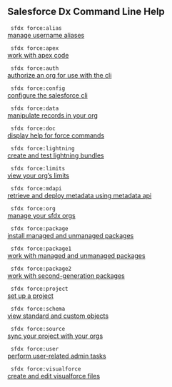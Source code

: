 ## Salesforce Dx Command Line Help

``` sfdx force:alias```   
 [manage username aliases](./SalesforceDXCommandLineHelp)

``` sfdx force:apex```   
 [work with apex code](./SalesforceDXCommandLineHelp)

``` sfdx force:auth```   
 [authorize an org for use with the cli](./SalesforceDXCommandLineHelp)

``` sfdx force:config```   
 [configure the salesforce cli](./SalesforceDXCommandLineHelp)

``` sfdx force:data```   
 [manipulate records in your org](./SalesforceDXCommandLineHelp)

``` sfdx force:doc```   
 [display help for force commands](./SalesforceDXCommandLineHelp)

``` sfdx force:lightning```   
 [create and test lightning bundles](./SalesforceDXCommandLineHelp)

``` sfdx force:limits```   
 [view your org’s limits](./SalesforceDXCommandLineHelp)

``` sfdx force:mdapi```   
 [retrieve and deploy metadata using metadata api](./SalesforceDXCommandLineHelp)

``` sfdx force:org```   
 [manage your sfdx orgs](./SalesforceDXCommandLineHelp)

``` sfdx force:package```   
 [install managed and unmanaged packages](./SalesforceDXCommandLineHelp)

``` sfdx force:package1```   
 [work with managed and unmanaged packages](./SalesforceDXCommandLineHelp)

``` sfdx force:package2```   
 [work with second-generation packages](./SalesforceDXCommandLineHelp)

``` sfdx force:project```   
 [set up a project](./SalesforceDXCommandLineHelp)

``` sfdx force:schema```   
 [view standard and custom objects](./SalesforceDXCommandLineHelp)

``` sfdx force:source```   
 [sync your project with your orgs](./SalesforceDXCommandLineHelp)

``` sfdx force:user```   
 [perform user-related admin tasks](./SalesforceDXCommandLineHelp)

``` sfdx force:visualforce```   
 [create and edit visualforce files](./SalesforceDXCommandLineHelp)

